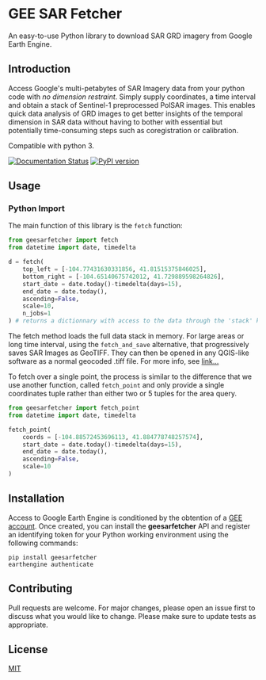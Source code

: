 # GEE SAR Fetcher

An easy-to-use Python library to download SAR GRD imagery from Google Earth Engine.

## Introduction

Access Google's multi-petabytes of SAR Imagery data from your python code with _no dimension restraint_. Simply supply coordinates, a time interval and obtain a stack of Sentinel-1 preprocessed PolSAR images.
This enables quick data analysis of GRD images to get better insights of the temporal dimension in SAR data without having to bother with essential but potentially time-consuming steps such as coregistration or calibration.

Compatible with python 3.

[![Documentation Status](https://readthedocs.org/projects/gee-sar-fetcher/badge/?version=latest)](https://gee-sar-fetcher.readthedocs.io/en/latest/?badge=latest)
[![PyPI version](https://badge.fury.io/py/geesarfetcher.svg)](https://badge.fury.io/py/geesarfetcher)

## Usage

### Python Import

The main function of this library is the `fetch` function:

```python
from geesarfetcher import fetch
from datetime import date, timedelta

d = fetch(
    top_left = [-104.77431630331856, 41.81515375846025],
    bottom_right = [-104.65140675742012, 41.729889598264826],
    start_date = date.today()-timedelta(days=15),
    end_date = date.today(),
    ascending=False,
    scale=10,
    n_jobs=1
) # returns a dictionnary with access to the data through the 'stack' keyword and to its timestamps through the 'timestamps' keyword

```

The fetch method loads the full data stack in memory. For large areas or long time interval, using the `fetch_and_save` alternative, that progressively saves SAR Images as GeoTIFF. They can then be opened in any QGIS-like software as a normal geocoded .tiff file. For more info, see [link...](https://gee-sar-fetcher.readthedocs.io/en/latest/pages/documentation.html#geesarfetcher.fetch_and_save)

To fetch over a single point, the process is similar to the difference that we use another function, called `fetch_point` and only provide a single coordinates tuple rather than either two or 5 tuples for the area query.

```python
from geesarfetcher import fetch_point
from datetime import date, timedelta

fetch_point(
    coords = [-104.88572453696113, 41.884778748257574],
    start_date = date.today()-timedelta(days=15),
    end_date = date.today(),
    ascending=False,
    scale=10
)
```

## Installation

Access to Google Earth Engine is conditioned by the obtention of a [GEE account](https://earthengine.google.com/).
Once created, you can install the **geesarfetcher** API and register an identifying token for your Python working environment using the following commands:

```
pip install geesarfetcher
earthengine authenticate
```

## Contributing

Pull requests are welcome. For major changes, please open an issue first to discuss what you would like to change.
Please make sure to update tests as appropriate.

## License

[MIT](https://choosealicense.com/licenses/mit/)
